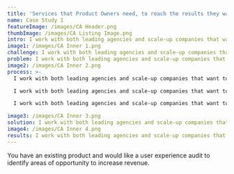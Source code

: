 ```yaml
---
title: 'Services that Product Owners need, to reach the results they want.'
name: Case Study 1
featureImage: /images/CA Header.png
thumbImage: /images/CA Listing Image.png
intro: I work with both leading agencies and scale-up companies that want to create user-centric products. Driven by insights, research studies and the latest design methodologies.
image1: /images/CA Inner 1.png
challenge: I work with both leading agencies and scale-up companies that want to create user-centric products. Driven by insights, research studies and the latest design methodologies.
problem: I work with both leading agencies and scale-up companies that want to create user-centric products. Driven by insights, research studies and the latest design methodologies.
image2: /images/CA Inner 2.png
process: >-
  I work with both leading agencies and scale-up companies that want to create user-centric products. Driven by insights, research studies and the latest design methodologies. 

  I work with both leading agencies and scale-up companies that want to create user-centric products. Driven by insights, research studies and the latest design methodologies.

  I work with both leading agencies and scale-up companies that want to create user-centric products. Driven by insights, research studies and the latest design methodologies.

image3: /images/CA Inner 3.png
solution: I work with both leading agencies and scale-up companies that want to create user-centric products. Driven by insights, research studies and the latest design methodologies.
image4: /images/CA Inner 4.png
results: I work with both leading agencies and scale-up companies that want to create user-centric products. Driven by insights, research studies and the latest design methodologies.
---
```


You have an existing product and would like a user experience audit to identify areas of opportunity to increase revenue.